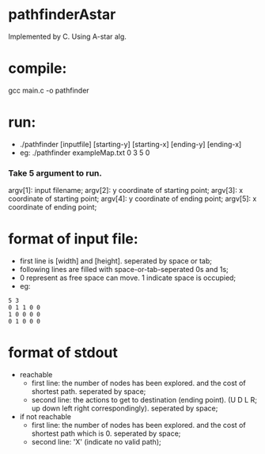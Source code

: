 # pathfinderAstar

Implemented by C.
Using A-star alg.

# compile:
gcc main.c -o pathfinder

# run:
- ./pathfinder [inputfile] [starting-y] [starting-x] [ending-y] [ending-x] 
- eg:
./pathfinder exampleMap.txt 0 3 5 0

### Take 5 argument to run.
argv[1]: input filename;
argv[2]: y coordinate of starting point;
argv[3]: x coordinate of starting point;
argv[4]: y coordinate of ending point;
argv[5]: x coordinate of ending point;

# format of input file:
- first line is [width] and [height]. seperated by space or tab;
- following lines are filled with space-or-tab-seperated 0s and 1s;
- 0 represent as free space can move. 1 indicate space is occupied;
- eg: 
~~~text
5 3
0 1 1 0 0 
1 0 0 0 0 
0 1 0 0 0
~~~

# format of stdout
- reachable 
  - first line: the number of nodes has been explored. and the cost of shortest path. seperated by space;
  - second line: the actions to get to destination (ending point). (U D L R; up down left right correspondingly). seperated by space;
- if not reachable
  - first line: the number of nodes has been explored. and the cost of shortest path which is 0. seperated by space;
  - second line: 'X' (indicate no valid path);

